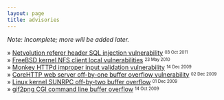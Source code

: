 ```yaml
---
layout: page
title: advisories
---
```


*Note: Incomplete; more will be added later.*

&raquo; [Netvolution referer header SQL injection
vulnerability](http://census-labs.com/news/2011/10/03/netvolution-referer-SQLi/)
<sup><sub>03 Oct 2011</sub></sup>
<br>
&raquo; [FreeBSD kernel NFS client local
vulnerabilities](http://argp.github.io/2010/05/23/freebsd-kernel-nfsclient/)
<sup><sub>23 May 2010</sub></sup>
<br>
&raquo; [Monkey HTTPd improper input validation
vulnerability](http://argp.github.io/2009/12/14/monkey-httpd-vulnerability/)
<sup><sub>14 Dec 2009</sub></sup>
<br>
&raquo; [CoreHTTP web server off-by-one buffer overflow
vulnerability](http://argp.github.io/2009/12/02/corehttp-vulnerability/)
<sup><sub>02 Dec 2009</sub></sup>
<br>
&raquo; [Linux kernel SUNRPC off-by-two buffer
overflow](http://argp.github.io/2009/12/01/linux-kernel-sunrpc-bug/)
<sup><sub>01 Dec 2009</sub></sup>
<br>
&raquo; [gif2png CGI command line buffer
overflow](http://census-labs.com/news/2009/10/14/gif2png-cgi/)
<sup><sub>14 Oct 2009</sub></sup>
